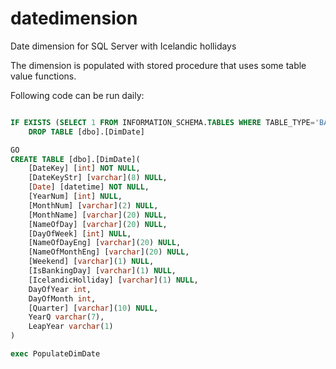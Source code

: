 # datedimension
Date dimension for SQL Server with Icelandic hollidays

The dimension is populated with stored procedure that uses some table value functions.

Following code can be run daily:
```SQL

IF EXISTS (SELECT 1 FROM INFORMATION_SCHEMA.TABLES WHERE TABLE_TYPE='BASE TABLE'  AND TABLE_NAME='DimDate')
	DROP TABLE [dbo].[DimDate]

GO 
CREATE TABLE [dbo].[DimDate](
	[DateKey] [int] NOT NULL,
	[DateKeyStr] [varchar](8) NULL,
	[Date] [datetime] NOT NULL,
	[YearNum] [int] NULL,
	[MonthNum] [varchar](2) NULL,
	[MonthName] [varchar](20) NULL,
	[NameOfDay] [varchar](20) NULL,
	[DayOfWeek] [int] NULL,	
	[NameOfDayEng] [varchar](20) NULL,
	[NameOfMonthEng] [varchar](20) NULL,
	[Weekend] [varchar](1) NULL,
	[IsBankingDay] [varchar](1) NULL,
	[IcelandicHolliday] [varchar](1) NULL,
	DayOfYear int, 
	DayOfMonth int,
	[Quarter] [varchar](10) NULL,
	YearQ varchar(7),
	LeapYear varchar(1)
) 

exec PopulateDimDate

